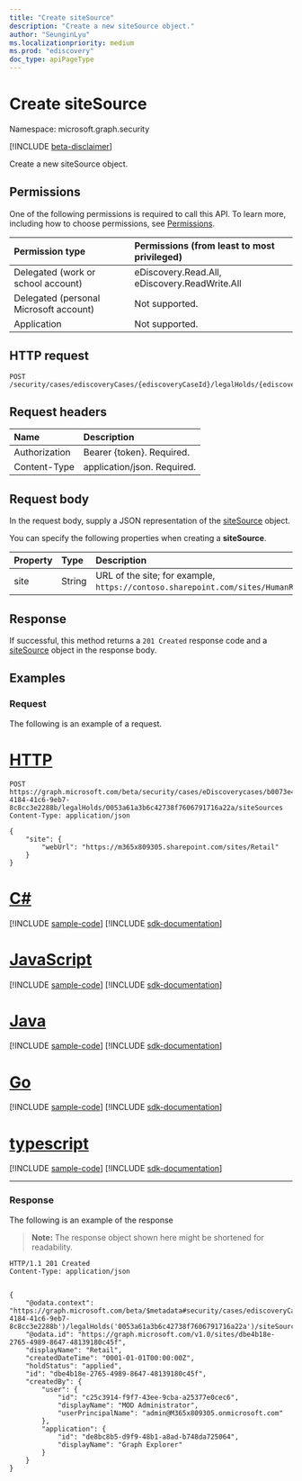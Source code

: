 ```yaml
---
title: "Create siteSource"
description: "Create a new siteSource object."
author: "SeunginLyu"
ms.localizationpriority: medium
ms.prod: "ediscovery"
doc_type: apiPageType
---
```


# Create siteSource
Namespace: microsoft.graph.security

[!INCLUDE [beta-disclaimer](../../includes/beta-disclaimer.md)]

Create a new siteSource object.

## Permissions
One of the following permissions is required to call this API. To learn more, including how to choose permissions, see [Permissions](/graph/permissions-reference).

|Permission type|Permissions (from least to most privileged)|
|:---|:---|
|Delegated (work or school account)|eDiscovery.Read.All, eDiscovery.ReadWrite.All|
|Delegated (personal Microsoft account)|Not supported.|
|Application|Not supported.|

## HTTP request

<!-- {
  "blockType": "ignored"
}
-->
``` http
POST /security/cases/ediscoveryCases/{ediscoveryCaseId}/legalHolds/{ediscoveryHoldPolicyId}/siteSources
```

## Request headers
|Name|Description|
|:---|:---|
|Authorization|Bearer {token}. Required.|
|Content-Type|application/json. Required.|

## Request body
In the request body, supply a JSON representation of the [siteSource](../resources/security-sitesource.md) object.

You can specify the following properties when creating a **siteSource**.

|Property|Type|Description|
|:---|:---|:---|
|site|String|URL of the site; for example, `https://contoso.sharepoint.com/sites/HumanResources`.|

## Response

If successful, this method returns a `201 Created` response code and a [siteSource](../resources/security-sitesource.md) object in the response body.

## Examples

### Request
The following is an example of a request.

# [HTTP](#tab/http)
<!-- {
  "blockType": "request",
  "name": "create_sitesource_from_"
}
-->
``` http
POST https://graph.microsoft.com/beta/security/cases/eDiscoverycases/b0073e4e-4184-41c6-9eb7-8c8cc3e2288b/legalHolds/0053a61a3b6c42738f7606791716a22a/siteSources
Content-Type: application/json

{
    "site": {
        "webUrl": "https://m365x809305.sharepoint.com/sites/Retail"
    }
}
```
# [C#](#tab/csharp)
[!INCLUDE [sample-code](../includes/snippets/csharp/create-sitesource-from--csharp-snippets.md)]
[!INCLUDE [sdk-documentation](../includes/snippets/snippets-sdk-documentation-link.md)]

# [JavaScript](#tab/javascript)
[!INCLUDE [sample-code](../includes/snippets/javascript/create-sitesource-from--javascript-snippets.md)]
[!INCLUDE [sdk-documentation](../includes/snippets/snippets-sdk-documentation-link.md)]

# [Java](#tab/java)
[!INCLUDE [sample-code](../includes/snippets/java/create-sitesource-from--java-snippets.md)]
[!INCLUDE [sdk-documentation](../includes/snippets/snippets-sdk-documentation-link.md)]

# [Go](#tab/go)
[!INCLUDE [sample-code](../includes/snippets/go/create-sitesource-from--go-snippets.md)]
[!INCLUDE [sdk-documentation](../includes/snippets/snippets-sdk-documentation-link.md)]

# [typescript](#tab/typescript)
[!INCLUDE [sample-code](../includes/snippets/typescript/create-sitesource-from--typescript-snippets.md)]
[!INCLUDE [sdk-documentation](../includes/snippets/snippets-sdk-documentation-link.md)]

---



### Response
The following is an example of the response
>**Note:** The response object shown here might be shortened for readability.
<!-- {
  "blockType": "response",
  "truncated": true,
  "@odata.type": "microsoft.graph.security.siteSource"
}
-->
``` http
HTTP/1.1 201 Created
Content-Type: application/json


{
    "@odata.context": "https://graph.microsoft.com/beta/$metadata#security/cases/ediscoveryCases('b0073e4e-4184-41c6-9eb7-8c8cc3e2288b')/legalHolds('0053a61a3b6c42738f7606791716a22a')/siteSources/$entity",
    "@odata.id": "https://graph.microsoft.com/v1.0/sites/dbe4b18e-2765-4989-8647-48139180c45f",
    "displayName": "Retail",
    "createdDateTime": "0001-01-01T00:00:00Z",
    "holdStatus": "applied",
    "id": "dbe4b18e-2765-4989-8647-48139180c45f",
    "createdBy": {
        "user": {
            "id": "c25c3914-f9f7-43ee-9cba-a25377e0cec6",
            "displayName": "MOD Administrator",
            "userPrincipalName": "admin@M365x809305.onmicrosoft.com"
        },
        "application": {
            "id": "de8bc8b5-d9f9-48b1-a8ad-b748da725064",
            "displayName": "Graph Explorer"
        }
    }
}
```
